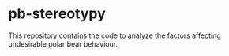 # pb-stereotypy
This repository contains the code to analyze the factors affecting undesirable polar bear behaviour.
